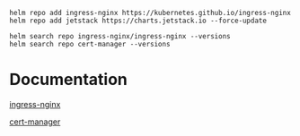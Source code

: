 ```
helm repo add ingress-nginx https://kubernetes.github.io/ingress-nginx
helm repo add jetstack https://charts.jetstack.io --force-update

helm search repo ingress-nginx/ingress-nginx --versions
helm search repo cert-manager --versions
```

# Documentation
[ingress-nginx](https://github.com/kubernetes/ingress-nginx)

[cert-manager](https://github.com/cert-manager/cert-manager)
